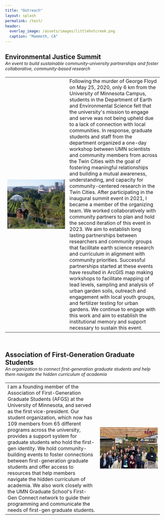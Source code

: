 ```yaml
---
title: "Outreach"
layout: splash
permalink: /test/
header:
  overlay_image: /assets/images/littlehotcreek.png
  caption: "Mammoth, CA"
---
```


<h2 style="padding-bottom: 0; margin-bottom: 0;">Environmental Justice Summit</h2>
<h4 style="font-weight:normal; padding-top:0; margin-top: 0;"><i>An event to build sustainable community-university partnerships and foster collaborative, community-based research</i></h4>

<table style="width:100%;" id="table1">
<tbody>
  <tr>
    <td class="tg-0lax" style="text-align: left; width: 40%;" ><img src="/assets/images/Rivoli_small.png" alt=""></td>
        <td class="tg-0lax" style="font-size: medium;text-align: left;" >Following the murder of George Floyd on May 25, 2020, only 6 km from the University of Minnesota Campus, students in the Department of Earth and Environmental Science felt that the university's mission to engage and serve was not being upheld due to a lack of connection with local communities. In response, graduate students and staff from the department organized a one-day workshop between UMN scientists and community members from across the Twin Cities with the goal of fostering meaningful relationships and building a mutual awareness, understanding, and capacity for community-centered research in the Twin Cities. After participating in the inaugural summit event in 2021, I became a member of the organizing team. We worked collaboratively with community partners to plan and hold the second iteration of this event in 2023. We aim to establish long lasting partnerships between researchers and community groups that facilitate earth science research and curriculum in alignment with community priorities. Successful partnerships started at these events have resulted in ArcGIS map making workshops to facilitate mapping of lead levels, sampling and analysis of urban garden soils, outreach and engagement with local youth groups, and fertilizer testing for urban gardens. We continue to engage with this work and aim to establish the institutional memory and support necessary to sustain this event.</td>
  </tr></tbody></table>
  
<br>

<h2 style="padding-bottom: 0; margin-bottom: 0;">Association of First-Generation Graduate Students</h2>
<h4 style="font-weight:normal; padding-top:0;margin-top: 0;"><i>An organization to connect first-generation graduate students and help them navigate the hidden curriculum of academia</i></h4>

<table style="width: 100%" id="table2">
<tbody>
  <tr>
    <td class="tg-0lax" style="font-size: medium;text-align: left;">I am a founding member of the Association of First-Generation Graduate Students (AFGS) at the University of Minnesota, and served as the first vice-president. Our student organization, which now has 109 members from 65 different programs across the university, provides a support system for graduate students who hold the first-gen identity. We hold community-building events to foster connections between first-generation graduate students and offer access to resources that help members navigate the hidden curriculum of academia. We also work closely with the UMN Graduate School's First-Gen Connect network to guide their programming and communicate the needs of first-gen graduate students.</td>
    <td class="tg-0lax" style="text-align: left; width: 40%;" ><img src="/assets/images/AFGS_Potluck.png" alt="" ></td>
  </tr></tbody></table>
